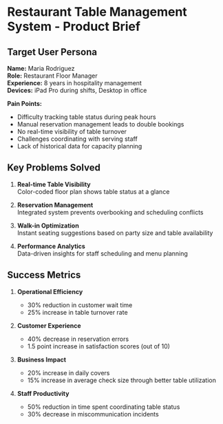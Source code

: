 # Restaurant Table Management System - Product Brief

## Target User Persona

**Name:** Maria Rodriguez  
**Role:** Restaurant Floor Manager  
**Experience:** 8 years in hospitality management  
**Devices:** iPad Pro during shifts, Desktop in office

**Pain Points:**

- Difficulty tracking table status during peak hours
- Manual reservation management leads to double bookings
- No real-time visibility of table turnover
- Challenges coordinating with serving staff
- Lack of historical data for capacity planning

## Key Problems Solved

1. **Real-time Table Visibility**  
   Color-coded floor plan shows table status at a glance

2. **Reservation Management**  
   Integrated system prevents overbooking and scheduling conflicts

3. **Walk-in Optimization**  
   Instant seating suggestions based on party size and table availability

4. **Performance Analytics**  
   Data-driven insights for staff scheduling and menu planning

## Success Metrics

1. **Operational Efficiency**
   - 30% reduction in customer wait time
   - 25% increase in table turnover rate

2. **Customer Experience**
   - 40% decrease in reservation errors
   - 1.5 point increase in satisfaction scores (out of 10)

3. **Business Impact**
   - 20% increase in daily covers
   - 15% increase in average check size through better table utilization

4. **Staff Productivity**
   - 50% reduction in time spent coordinating table status
   - 30% decrease in miscommunication incidents
